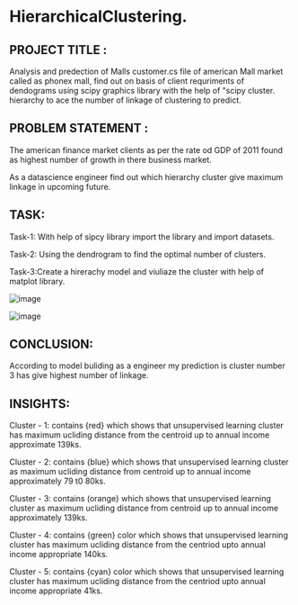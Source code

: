 # HierarchicalClustering.

## PROJECT TITLE :
Analysis and predection of Malls customer.cs file of american Mall market called as phonex mall, find out on basis of client requriments of dendograms using scipy graphics library with the help of "scipy cluster. hierarchy to ace the number of linkage of clustering to predict.


## PROBLEM STATEMENT :
The american finance market clients as per the rate od GDP of 2011 found as highest number of growth in there business market.

As a datascience engineer find out which hierarchy cluster give maximum linkage in upcoming future.

## TASK:

Task-1: With help of sipcy library import the library and import datasets.

Task-2: Using the dendrogram to find the optimal number of clusters.

Task-3:Create a hirerachy model and viuliaze the cluster with help of matplot library.


![image](https://github.com/Anuvrath1906/HierarchicalClustering./assets/143395285/f17d72f4-4072-46db-a4bd-e1f1884145a0)

![image](https://github.com/Anuvrath1906/HierarchicalClustering./assets/143395285/39eb0527-fb0c-4abd-9139-e7c98ec2393b)

## CONCLUSION:

According to model buliding as a engineer my prediction is cluster number 3 has give highest number of linkage.

## INSIGHTS:

Cluster - 1: contains {red} which shows that unsupervised learning cluster has maximum ucliding distance from the centroid up to annual income approximate 139ks.

Cluster - 2: contains {blue} which shows that unsupervised learning cluster as maximum ucliding distance from centroid up to annual income approximately 79 t0 80ks.

Cluster - 3: contains (orange} which shows that unsupervised learning cluster as maximum ucliding distance from centroid up to annual income approximately 139ks.

Cluster - 4: contains {green} color which shows that unsupervised learning cluster has maximum ucliding distance from the centriod upto annual income appropriate 140ks.

Cluster - 5: contains {cyan} color which shows that unsupervised learning cluster has maximum ucliding distance from the centriod upto annual income appropriate 41ks.



